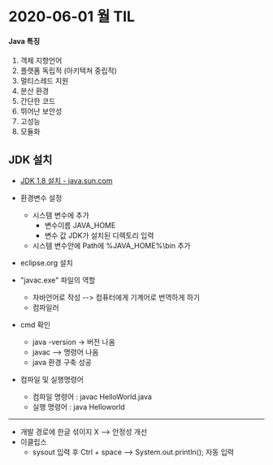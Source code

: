 # 2020-06-01 월 TIL

####  Java 특징

1. 객체 지향언어
2. 플랫폼 독립적 (아키텍쳐 중립적)
3. 멀티스레드 지원
4. 분산 환경
5. 간단한 코드
6. 뛰어난 보안성
7. 고성능
8. 모듈화

## JDK 설치

- [JDK 1.8 설치 - java.sun.com](java.sun.com)

- 환경변수 설정
  - 시스템 변수에 추가 
    - 변수이름 JAVA_HOME
    - 변수 값 JDK가 설치된 디렉토리 입력
  - 시스템 변수안에 Path에 %JAVA_HOME%\bin 추가
- eclipse.org 설치



- "javac.exe" 파일의 역할
  - 자바언어로 작성 --> 컴퓨터에게 기계어로 번역하게 하기
  - 컴파일러  

- cmd 확인
  - java -version -> 버전 나옴
  - javac --> 명령어 나옴
  - java 환경 구축 성공
- 컴파일 및 실행명령어
  - 컴파일 명령어 : javac HelloWorld.java
  - 실행 명령어 : java Helloworld

***

- 개발 경로에 한글 섞이지 X --> 안정성 개선
- 이클립스
  - sysout 입력 후 Ctrl + space --> System.out.println(); 자동 입력
